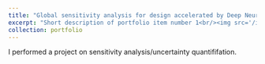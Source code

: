 ```yaml
---
title: "Global sensitivity analysis for design accelerated by Deep Neural Networks (DNNs)"
excerpt: "Short description of portfolio item number 1<br/><img src='/images/500x300.png'>"
collection: portfolio
---
```


I performed a project on sensitivity analysis/uncertainty quantififation.
